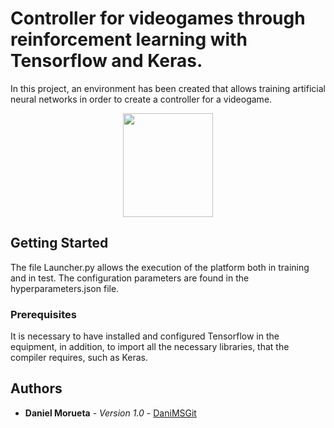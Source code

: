 # Controller for videogames through reinforcement learning with Tensorflow and Keras.

In this project, an environment has been created that allows training artificial neural networks in order to create a controller for a videogame.

<p align="center">
  <img width="144" height="166" src="https://user-images.githubusercontent.com/18056187/53951815-998be180-40cf-11e9-8053-41df8746ce04.png">
</p>


## Getting Started

The file Launcher.py allows the execution of the platform both in training and in test. The configuration parameters are found in the hyperparameters.json file.

### Prerequisites

It is necessary to have installed and configured Tensorflow in the equipment, in addition, to import all the necessary libraries, that the compiler requires, such as Keras.

## Authors

* **Daniel Morueta** - *Version 1.0* - [DaniMSGit](https://github.com/DaniMSGit)
